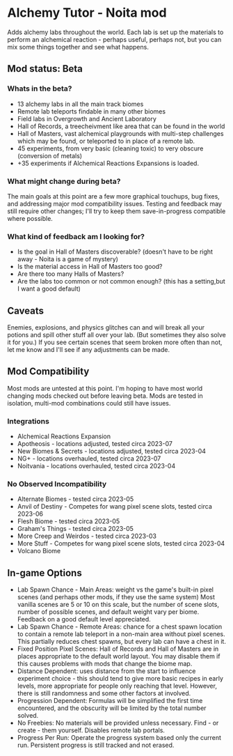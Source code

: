 # Alchemy Tutor - Noita mod

Adds alchemy labs throughout the world. Each lab is set up the materials to perform an alchemical reaction - perhaps useful, perhaps not, but you can mix some things together and see what happens.

## Mod status: Beta

### Whats in the beta?

- 13 alchemy labs in all the main track biomes
- Remote lab teleports findable in many other biomes
- Field labs in Overgrowth and Ancient Laboratory
- Hall of Records, a treecheivment like area that can be found in the world
- Hall of Masters, vast alchemical playgrounds with multi-step challenges which may be found, or teleported to in place of a remote lab.
- 45 experiments, from very basic (cleaning toxic) to very obscure (conversion of metals)
- +35 experiments if Alchemical Reactions Expansions is loaded.

### What might change during beta?

The main goals at this point are a few more graphical touchups, bug fixes, and addressing major mod compatibility issues. Testing and feedback may still require other changes; I'll try to keep them save-in-progress compatible where possible.

### What kind of feedback am I looking for?

- Is the goal in Hall of Masters discoverable? (doesn't have to be right away - Noita is a game of mystery)
- Is the material access in Hall of Masters too good?
- Are there too many Halls of Masters?
- Are the labs too common or not common enough? (this has a setting,but I want a good default)

## Caveats

Enemies, explosions, and physics glitches can and will break all your potions and spill other stuff all over your lab. (But sometimes they also solve it for you.) If you see certain scenes that seem broken more often than not, let me know and I'll see if any adjustments can be made.

## Mod Compatibility

Most mods are untested at this point. I'm hoping to have most world changing mods checked out before leaving beta. Mods are tested in isolation, multi-mod combinations could still have issues.

### Integrations

- Alchemical Reactions Expansion
- Apotheosis - locations adjusted, tested circa 2023-07
- New Biomes & Secrets - locations adjusted, tested circa 2023-04
- NG+ - locations overhauled, tested circa 2023-07
- Noitvania - locations overhauled, tested circa 2023-04

### No Observed Incompatibility

- Alternate Biomes - tested circa 2023-05
- Anvil of Destiny - Competes for wang pixel scene slots, tested circa 2023-06
- Flesh Biome - tested circa 2023-05
- Graham's Things - tested circa 2023-05
- More Creep and Weirdos - tested circa 2023-03
- More Stuff - Competes for wang pixel scene slots, tested circa 2023-04
- Volcano Biome

## In-game Options

- Lab Spawn Chance - Main Areas: weight vs the game's built-in pixel scenes (and perhaps other mods, if they use the same system) Most vanilla scenes are 5 or 10 on this scale, but the number of scene slots, number of possible scenes, and default weight vary per biome. Feedback on a good default level appreciated.
- Lab Spawn Chance - Remote Areas: chance for a chest spawn location to contain a remote lab teleport in a non-main area without pixel scenes. This partially reduces chest spawns, but every lab can have a chest in it.
- Fixed Position Pixel Scenes: Hall of Records and Hall of Masters are in places appropriate to the default world layout. You may disable them if this causes problems with mods that change the biome map.
- Distance Dependent: uses distance from the start to influence experiment choice - this should tend to give more basic recipes in early levels, more appropriate for people only reaching that level. However, there is still randomness and some other factors at involved.
- Progression Dependent: Formulas will be simplified the first time encountered, and the obscurity will be limited by the total number solved.
- No Freebies: No materials will be provided unless necessary. Find - or create - them yourself. Disables remote lab portals.
- Progress Per Run: Operate the progress system based only the current run. Persistent progress is still tracked and not erased.
